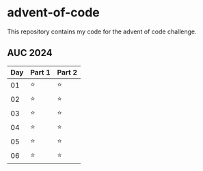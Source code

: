 # advent-of-code
This repository contains my code for the advent of code challenge.

## AUC 2024
| Day | Part 1 | Part 2 |
| --- | ------ | ------ |
| 01  |   ⭐   |   ⭐   |
| 02  |   ⭐   |   ⭐   |
| 03  |   ⭐   |   ⭐   |
| 04  |   ⭐   |   ⭐   |
| 05  |   ⭐   |   ⭐   |
| 06  |   ⭐   |   ⭐   |
